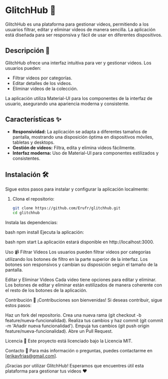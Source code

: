 # GlitchHub 🚀

GlitchHub es una plataforma para gestionar videos, permitiendo a los usuarios filtrar, editar y eliminar videos de manera sencilla. La aplicación está diseñada para ser responsiva y fácil de usar en diferentes dispositivos.


## Descripción 📜

GlitchHub ofrece una interfaz intuitiva para ver y gestionar videos. Los usuarios pueden:
- Filtrar videos por categorías.
- Editar detalles de los videos.
- Eliminar videos de la colección.

La aplicación utiliza Material-UI para los componentes de la interfaz de usuario, asegurando una apariencia moderna y consistente.

## Características ✨

- **Responsividad:** La aplicación se adapta a diferentes tamaños de pantalla, mostrando una disposición óptima en dispositivos móviles, tabletas y desktops.
- **Gestión de videos:** Filtra, edita y elimina videos fácilmente.
- **Interfaz moderna:** Uso de Material-UI para componentes estilizados y consistentes.

## Instalación 🛠️

Sigue estos pasos para instalar y configurar la aplicación localmente:

1. Clona el repositorio:
   ```bash
   git clone https://github.com/Erufr/glitchhub.git
   cd glitchhub
Instala las dependencias:

bash
npm install
Ejecuta la aplicación:

bash
npm start
La aplicación estará disponible en http://localhost:3000.

Uso 📹
Filtrar Videos
Los usuarios pueden filtrar videos por categorías utilizando los botones de filtro en la parte superior de la interfaz. Los botones son responsivos y cambian su disposición según el tamaño de la pantalla.

Editar y Eliminar Videos
Cada video tiene opciones para editar y eliminar. Los botones de editar y eliminar están estilizados de manera coherente con el resto de los botones de la aplicación.

Contribución 🤝
¡Contribuciones son bienvenidas! Si deseas contribuir, sigue estos pasos:

Haz un fork del repositorio.
Crea una nueva rama (git checkout -b feature/nueva-funcionalidad).
Realiza tus cambios y haz commit (git commit -m 'Añadir nueva funcionalidad').
Empuja tus cambios (git push origin feature/nueva-funcionalidad).
Abre un Pull Request.

Licencia 📄
Este proyecto está licenciado bajo la Licencia MIT. 

Contacto 📧
Para más información o preguntas, puedes contactarme en [erikavfrias@gmail.com].

¡Gracias por utilizar GlitchHub! Esperamos que encuentres útil esta plataforma para gestionar tus videos ♥
